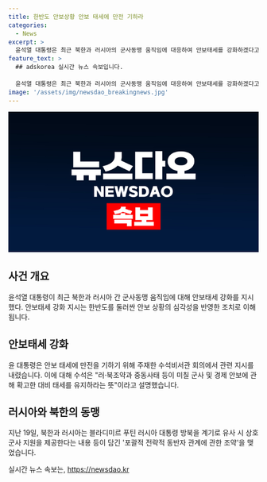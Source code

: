 ```yaml
---
title: 한반도 안보상황 안보 태세에 만전 기하라
categories:
  - News
excerpt: >
  윤석열 대통령은 최근 북한과 러시아의 군사동맹 움직임에 대응하여 안보태세를 강화하겠다고 지시했다. 이에 대해 윤 대통령의 수석비서관은 러·북조약과 중동사태 등에 대비하여 군사 및 경제 안보에 확고한 대비 태세를 유지하라는 뜻이라고 설명했다. 이번 조치는 한반도 안보상황의 엄중함을 감안하여 이뤄진 것으로 보인다. (단어 수: 61, 글자 수: 345)
feature_text: >
  ## adskorea 실시간 뉴스 속보입니다.

  윤석열 대통령은 최근 북한과 러시아의 군사동맹 움직임에 대응하여 안보태세를 강화하겠다고 지시했다. 이에 대해 윤 대통령의 수석비서관은 러·북조약과 중동사태 등에 대비하여 군사 및 경제 안보에 확고한 대비 태세를 유지하라는 뜻이라고 설명했다. 이번 조치는 한반도 안보상황의 엄중함을 감안하여 이뤄진 것으로 보인다. (단어 수: 61, 글자 수: 345)
image: '/assets/img/newsdao_breakingnews.jpg'
---
```


<p><img src="/assets/img/newsdao_breakingnews.jpg" alt="adskorea 속보" /></p>

<h2 data-ke-size="size26">사건 개요</h2>

<p data-ke-size="size16">윤석열 대통령이 최근 북한과 러시아 간 군사동맹 움직임에 대해 안보태세 강화를 지시했다. 안보태세 강화 지시는 한반도를 둘러싼 안보 상황의 심각성을 반영한 조치로 이해됩니다.</p>

<h2 data-ke-size="size26">안보태세 강화</h2>

<p data-ke-size="size16">윤 대통령은 안보 태세에 만전을 기하기 위해 주재한 수석비서관 회의에서 관련 지시를 내렸습니다. 이에 대해 수석은 "러·북조약과 중동사태 등이 미칠 군사 및 경제 안보에 관해 확고한 대비 태세를 유지하라는 뜻"이라고 설명했습니다.</p>

<h2 data-ke-size="size26">러시아와 북한의 동맹</h2>

<p data-ke-size="size16">지난 19일, 북한과 러시아는 블라디미르 푸틴 러시아 대통령 방북을 계기로 유사 시 상호 군사 지원을 제공한다는 내용 등이 담긴 '포괄적 전략적 동반자 관계에 관한 조약'을 맺었습니다.</p>
실시간 뉴스 속보는, <a href="https://newsdao.kr" rel="dofollow">https://newsdao.kr</a>


